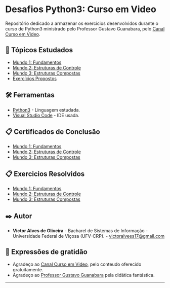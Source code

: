 # Desafios Python3: Curso em Video

Repositório dedicado a armazenar os exercicios desenvolvidos durante o curso de Python3 ministrado pelo Professor Gustavo Guanabara, pelo [Canal Curso em Video](https://www.cursoemvideo.com/). 

## 🚀 Tópicos Estudados

* [Mundo 1: Fundamentos](https://www.youtube.com/playlist?list=PLHz_AreHm4dlKP6QQCekuIPky1CiwmdI6)
* [Mundo 2: Estruturas de Controle](https://www.youtube.com/playlist?list=PLHz_AreHm4dk_nZHmxxf_J0WRAqy5Czye)
* [Mundo 3: Estruturas Compostas](https://www.youtube.com/playlist?list=PLHz_AreHm4dksnH2jVTIVNviIMBVYyFnH)
* [Exercícios Propostos](https://www.youtube.com/playlist?list=PLHz_AreHm4dm6wYOIW20Nyg12TAjmMGT-)


## 🛠️ Ferramentas 

* [Python3](https://www.python.org/) - Linguagem estudada.
* [Visual Studio Code](https://code.visualstudio.com/) - IDE usada.

## 📋 Certificados de Conclusão 

* [Mundo 1: Fundamentos](https://github.com/VictorOliveira02/Desafios-Python3-Curso-em-Video/blob/main/Certificados/Certificado%20-%20CeV%20-%20MUNDO1_PYTHON.pdf)
* [Mundo 2: Estruturas de Controle](https://github.com/VictorOliveira02/Desafios-Python3-Curso-em-Video/blob/main/Certificados/Certificado%20-%20CeV%20-%20MUNDO2_PYTHON.pdf)
* [Mundo 3: Estruturas Compostas](https://github.com/VictorOliveira02/Desafios-Python3-Curso-em-Video/blob/main/Certificados/Certificado%20-%20CeV%20-%20MUNDO3_PYTHON.pdf)

## 📋 Exercicios Resolvidos

* [Mundo 1: Fundamentos](https://github.com/VictorOliveira02/Desafios-Python3-Curso-em-Video/tree/main/Mundo%201_Fundamentos)
* [Mundo 2: Estruturas de Controle](https://github.com/VictorOliveira02/Desafios-Python3-Curso-em-Video/tree/main/Mundo%202_Estruturas%20de%20Controle)
* [Mundo 3: Estruturas Compostas](https://github.com/VictorOliveira02/Desafios-Python3-Curso-em-Video/tree/main/Mundo%203_Estruturas%20Compostas)

## ✒️ Autor

* **Victor Alves de Oliveira** - Bacharel de Sistemas de Informação - Universidade Federal de Viçosa (UFV-CRP). - victoralvees17@gmail.com

## 🎁 Expressões de gratidão

* Agradeço ao [Canal Curso em Video](https://www.youtube.com/user/cursosemvideo), pelo conteudo oferecido gratuitamente. 
* Agradeço ao [Professor Gustavo Guanabara](https://github.com/gustavoguanabara) pela didática fantástica.  

---
